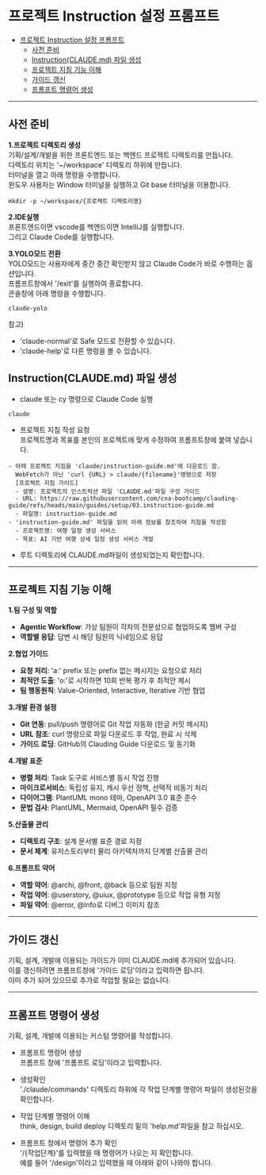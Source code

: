 # 프로젝트 Instruction 설정 프롬프트 

- [프로젝트 Instruction 설정 프롬프트](#프로젝트-instruction-설정-프롬프트)
  - [사전 준비](#사전-준비)
  - [Instruction(CLAUDE.md) 파일 생성](#instructionclaudemd-파일-생성)
  - [프로젝트 지침 기능 이해](#프로젝트-지침-기능-이해)
  - [가이드 갱신](#가이드-갱신)
  - [프롬프트 명령어 생성](#프롬프트-명령어-생성)

---

## 사전 준비
**1.프로젝트 디렉토리 생성**     
기획/설계/개발을 위한 프론트엔드 또는 백엔드 프로젝트 디렉토리를 만듭니다.    
디렉토리 위치는 '~/workspace' 디렉토리 하위에 만듭니다.  
터미널을 열고 아래 명령을 수행합니다.  
윈도우 사용자는 Window 터미널을 실행하고 Git base 터미널을 이용합니다.   
```
mkdir -p ~/workspace/{프로젝트 디렉토리명}
```

**2.IDE실행**   
프론트엔드이면 vscode를 백엔드이면 IntelliJ를 실행합니다.   
그리고 Claude Code를 실행합니다.   

**3.YOLO모드 전환**    
YOLO모드는 사용자에게 중간 중간 확인받지 않고 Claude Code가 바로 수행하는 옵션입니다.   
프롬프트창에서 '/exit'를 실행하여 종료합니다.  
콘솔창에 아래 명령을 수행합니다.  
```
claude-yolo
```
참고)
- 'claude-normal'로 Safe 모드로 전환할 수 있습니다.  
- 'claude-help'로 다른 명령을 볼 수 있습니다.   

## Instruction(CLAUDE.md) 파일 생성  
- claude 또는 cy 명령으로 Claude Code 실행 
```
claude
```

- 프로젝트 지침 작성 요청    
프로젝트명과 목표를 본인의 프로젝트에 맞게 수정하여 프롬프트창에 붙여 넣습니다.     
```
- 아래 프로젝트 지침을 'claude/instruction-guide.md'에 다운로드 함. 
  WebFetch가 아닌 'curl {URL} > claude/{filename}'명령으로 저장
  [프로젝트 지침 가이드]
  - 설명: 프로젝트의 인스트럭션 파일 'CLAUDE.md'파일 구성 가이드   
  - URL: https://raw.githubusercontent.com/cna-bootcamp/clauding-guide/refs/heads/main/guides/setup/03.instruction-guide.md
  - 파일명: instruction-guide.md  
- 'instruction-guide.md' 파일을 읽어 아래 정보를 참조하여 지침을 작성함 
  - 프로젝트명: 여행 일정 생성 서비스
  - 목표: AI 기반 여행 상세 일정 생성 서비스 개발
```

- 루트 디렉토리에 CLAUDE.md파일이 생성되었는지 확인합니다.    

---

## 프로젝트 지침 기능 이해

**1.팀 구성 및 역할**     
- **Agentic Workflow**: 가상 팀원이 각자의 전문성으로 협업하도록 멤버 구성 
- **역할별 응답**: 답변 시 해당 팀원의 닉네임으로 응답

**2.협업 가이드**     
- **요청 처리**: 'a:' prefix 또는 prefix 없는 메시지는 요청으로 처리
- **최적안 도출**: 'o:'로 시작하면 10회 반복 평가 후 최적안 제시
- **팀 행동원칙**: Value-Oriented, Interactive, Iterative 기반 협업

**3.개발 환경 설정**    
- **Git 연동**: pull/push 명령어로 Git 작업 자동화 (한글 커밋 메시지)
- **URL 참조**: curl 명령으로 파일 다운로드 후 작업, 완료 시 삭제
- **가이드 로딩**: GitHub의 Clauding Guide 다운로드 및 동기화

**4.개발 표준**    
- **병렬 처리**: Task 도구로 서비스별 동시 작업 진행
- **마이크로서비스**: 독립성 유지, 캐시 우선 정책, 선택적 비동기 처리
- **다이어그램**: PlantUML mono 테마, OpenAPI 3.0 표준 준수
- **문법 검사**: PlantUML, Mermaid, OpenAPI 필수 검증

**5.산출물 관리**    
- **디렉토리 구조**: 설계 문서별 표준 경로 지정
- **문서 체계**: 유저스토리부터 물리 아키텍처까지 단계별 산출물 관리

**6.프롬프트 약어**   
- **역할 약어**: @archi, @front, @back 등으로 팀원 지정
- **작업 약어**: @userstory, @uiux, @prototype 등으로 작업 유형 지정
- **파일 약어**: @error, @info로 디버그 이미지 참조

---

## 가이드 갱신 
기획, 설계, 개발에 이용되는 가이드가 이미 CLAUDE.md에 추가되어 있습니다.   
이를 갱신하려면 프롬프트창에 '가이드 로딩'이라고 입력하면 됩니다.   
이미 추가 되어 있으므로 추가로 작업할 필요는 없습니다.  

---

## 프롬프트 명령어 생성   
기획, 설계, 개발에 이용되는 커스텀 명령어를 작성합니다.  

- 프롬프트 명령어 생성  
프롬프트 창에 '프롬프트 로딩'이라고 입력합니다.  

- 생성확인   
  './claude/commands' 디렉토리 하위에 각 작업 단계별 명령어 파일이 생성된것을 확인합니다.   

- 작업 단계별 명령어 이해   
  think, design, build deploy 디렉토리 밑의 'help.md'파일을 참고 하십시오.  

- 프롬프트 창에서 명령어 추가 확인   
  '/{작업단계}'를 입력했을 때 명령어가 나오는 지 확인합니다.   
  예를 들어 '/design'이라고 입력했을 때 아래와 같이 나와야 합니다.   
